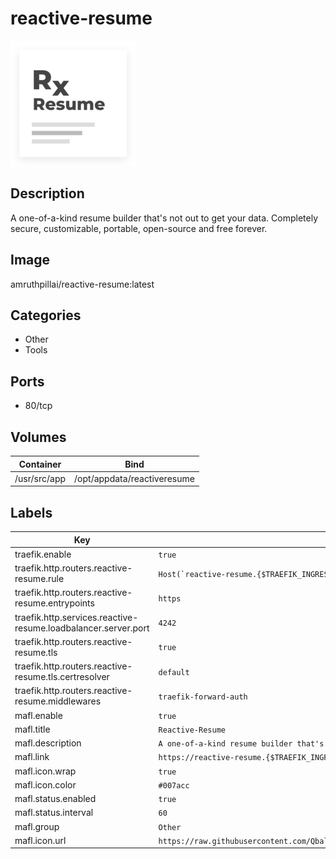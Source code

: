 # reactive-resume

![Logo](images/reactiveresume.png)

## Description
A one\-of\-a\-kind resume builder that's not out to get your data. Completely secure, customizable, portable, open\-source and free forever.

## Image
amruthpillai/reactive-resume:latest

## Categories
- Other
- Tools

## Ports
- 80/tcp

## Volumes
| Container | Bind |
|-----------|------|
| /usr/src/app | /opt/appdata/reactiveresume |

## Labels
| Key | Value |
|-----|-------|
| traefik.enable | ```true``` |
| traefik.http.routers.reactive-resume.rule | ```Host(`reactive-resume.{$TRAEFIK_INGRESS_DOMAIN}`)``` |
| traefik.http.routers.reactive-resume.entrypoints | ```https``` |
| traefik.http.services.reactive-resume.loadbalancer.server.port | ```4242``` |
| traefik.http.routers.reactive-resume.tls | ```true``` |
| traefik.http.routers.reactive-resume.tls.certresolver | ```default``` |
| traefik.http.routers.reactive-resume.middlewares | ```traefik-forward-auth``` |
| mafl.enable | ```true``` |
| mafl.title | ```Reactive-Resume``` |
| mafl.description | ```A one-of-a-kind resume builder that's not out to get your data.``` |
| mafl.link | ```https://reactive-resume.{$TRAEFIK_INGRESS_DOMAIN}``` |
| mafl.icon.wrap | ```true``` |
| mafl.icon.color | ```#007acc``` |
| mafl.status.enabled | ```true``` |
| mafl.status.interval | ```60``` |
| mafl.group | ```Other``` |
| mafl.icon.url | ```https://raw.githubusercontent.com/Qballjos/portainer_templates/master/Images/reactiveresume.png``` |


